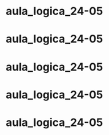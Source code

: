 # aula_logica_24-05
# aula_logica_24-05
# aula_logica_24-05
# aula_logica_24-05
# aula_logica_24-05
